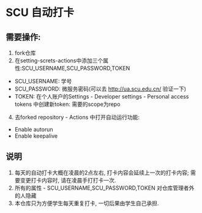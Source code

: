 # SCU 自动打卡
## 需要操作:
1. fork仓库
2. 在setting-screts-actions中添加三个属性:SCU_USERNAME,SCU_PASSWORD,TOKEN
  * SCU_USERNAME: 学号
  * SCU_PASSWORD: 微服务密码(可以去 http://ua.scu.edu.cn/ 验证一下)
  * TOKEN: 在个人账户的Settings - Developer settings - Personal access tokens 中创建新token: 需要的scope为repo
4. 去forked repository - Actions 中打开自动运行功能:
  * Enable autorun
  * Enable keepalive

## 说明
1. 每天的自动打卡大概在凌晨的2点左右, 打卡内容会延续上一次的打卡内容; 需要变更打卡内容时, 请在凌晨手打打卡一次.
2. 所有的属性 - SCU_USERNAME,SCU_PASSWORD,TOKEN 对仓库管理者外的人隐藏
3. 本仓库只为方便学生每天重复打卡, 一切后果由学生自己承担.
